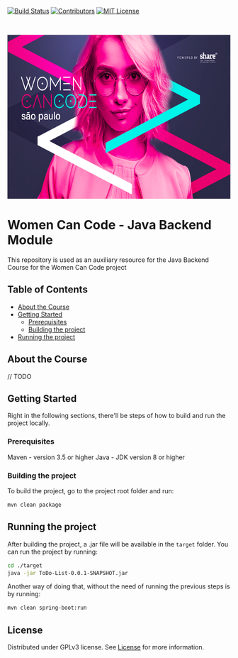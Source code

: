 
<!-- PROJECT SHIELDS -->
[![Build Status][build-shield]][build-url]
[![Contributors][contributors-shield]][contributors-url]
[![MIT License][license-shield]][license-url]

<!-- PROJECT LOGO -->
<br />
<p align="center">
  <a href="https://github.com/luanapp/women-can-code-java">
    <img src="women-can-code.png" alt="Women Can Code logo" width="658" height="370">
  </a>
</p>

# Women Can Code - Java Backend Module
This repository is used as an auxiliary resource for the Java Backend Course for the Women Can Code project

## Table of Contents
* [About the Course](#about-the-course)
* [Getting Started](#getting-started)
  * [Prerequisites](#prerequisites)
  * [Building the project](#building-the-project)
* [Running the project](#running-the-project) 


## About the Course
// TODO
## Getting Started
Right in the following sections, there'll be steps of how to build and run the project locally.
### Prerequisites
Maven - version 3.5 or higher
Java - JDK version 8 or higher
### Building the project
To build the project, go to the project root folder and run:
```sh
mvn clean package
```
## Running the project 
After building the project, a .jar file will be available in the `target` folder. You can run the project by running:
```sh
cd ./target
java -jar ToDo-List-0.0.1-SNAPSHOT.jar
```
Another way of doing that, without the need of running the previous steps is by running:
```sh
mvn clean spring-boot:run
```
## License
Distributed under GPLv3 license. See [License]([license-link]) for more information.

[build-shield]: https://img.shields.io/badge/build-passing-brightgreen.svg?style=flat-square
[build-url]: #
[contributors-shield]: https://img.shields.io/badge/contributors-1-orange.svg?style=flat-square
[contributors-url]: https://github.com/luanapp/women-can-code-java/graphs/contributors
[license-shield]: https://img.shields.io/badge/license-GPLv3-blue.svg?style=flat-square
[license-url]: https://raw.githubusercontent.com/luanapp/women-can-code-java/master/LICENSE

